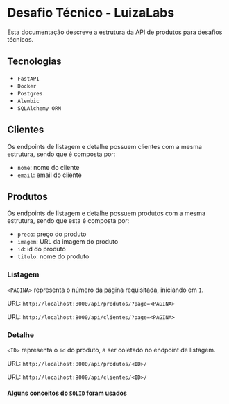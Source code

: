 # Desafio Técnico - LuizaLabs

Esta documentação descreve a estrutura da API de produtos para desafios técnicos.

## Tecnologias

- `FastAPI`
- `Docker`
- `Postgres`
- `Alembic`
- `SQLAlchemy ORM`

## Clientes

Os endpoints de listagem e detalhe possuem clientes com a mesma estrutura, sendo que é composta por:

- `nome`: nome do cliente
- `email`: email do cliente

## Produtos

Os endpoints de listagem e detalhe possuem produtos com a mesma estrutura, sendo que esta é composta por:

- `preco`: preço do produto
- `imagem`: URL da imagem do produto
- `id`: id do produto
- `titulo`: nome do produto

### Listagem

`<PAGINA>` representa o número da página requisitada, iniciando em `1`.

URL: `http://localhost:8000/api/produtos/?page=<PAGINA>`

URL: `http://localhost:8000/api/clientes/?page=<PAGINA>`

### Detalhe

`<ID>` representa o `id` do produto, a ser coletado no endpoint de listagem.

URL: `http://localhost:8000/api/produtos/<ID>/`

URL: `http://localhost:8000/api/clientes/<ID>/`

#### Alguns conceitos do `SOLID` foram usados